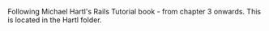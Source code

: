Following Michael Hartl's Rails Tutorial book - from chapter 3 onwards.  This is located in the Hartl folder. 